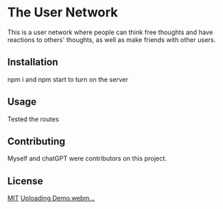 # The User Network

This is a user network where people can think free thoughts and have reactions to others' thoughts, as well as make friends with other users.

## Installation

npm i and npm start to turn on the server

## Usage

Tested the routes

## Contributing

Myself and chatGPT were contributors on this project.

## License

[MIT](https://choosealicense.com/licenses/mit/)
[Uploading Demo.webm…]()
